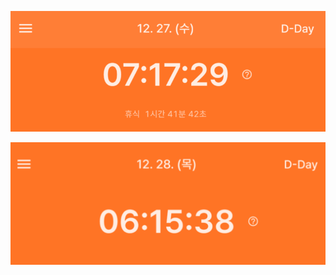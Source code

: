 ![image-20231229032104349](../image/image-20231229032104349.png)

![image-20231229032006927](../image/image-20231229032006927.png)


